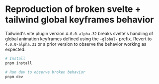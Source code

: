 # Reproduction of broken svelte + tailwind global keyframes behavior

Tailwind's vite plugin version `4.0.0-alpha.32` breaks svelte's handling of global animation keyframes defined using the `-global-` prefix.
Revert to `4.0.0-alpha.31` or a prior version to observe the behavior working as expected.

```bash
# Install
pnpm install

# Run dev to observe broken behavior
pnpm dev
```
